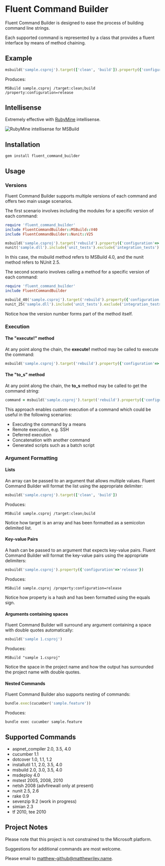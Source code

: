 # Fluent Command Builder

Fluent Command Builder is designed to ease the process of building command line strings.

Each supported command is represented by a class that provides a fluent interface by means of method chaining.

## Example

```ruby
msbuild('sample.csproj').target(['clean', 'build']).property({'configuration'=>'release'})
```

Produces:

    MSBuild sample.csproj /target:clean;build /property:configuration=release

## Intellisense

Extremely effective with [RubyMine](http://www.jetbrains.com/ruby/) intellisense.

![RubyMine intellisense for MSBuild](https://github.com/mattriley/fluent_command_builder/raw/master/readme/msbuild_intellisense.png)

## Installation

    gem install fluent_command_builder

## Usage

### Versions

Fluent Command Builder supports multiple versions of each command and offers two main usage scenarios.

The first scenario involves including the modules for a specific version of each command:

```ruby
require 'fluent_command_builder'
include FluentCommandBuilder::MSBuild::V40
include FluentCommandBuilder::Nunit::V25

msbuild('sample.csproj').target('rebuild').property({'configuration'=>'release'}).execute!
nunit('sample.dll').include('unit_tests').exclude('integration_tests').execute!
```

In this case, the msbuild method refers to MSBuild 4.0, and the nunit method refers to NUnit 2.5.

The second scenario involves calling a method for a specific version of each command:

```ruby
require 'fluent_command_builder'
include FluentCommandBuilder

msbuild_40('sample.csproj').target('rebuild').property({'configuration'=>'release'}).execute!
nunit_25('sample.dll').include('unit_tests').exclude('integration_tests').execute!
```

Notice how the version number forms part of the method itself.

### Execution

#### The "execute!" method

At any point along the chain, the __execute!__ method may be called to execute the command:

```ruby
msbuild('sample.csproj').target('rebuild').property({'configuration'=>'release'}).execute!
```

#### The "to_s" method

At any point along the chain, the __to_s__ method may be called to get the command string:

```ruby
command = msbuild('sample.csproj').target('rebuild').property({'configuration'=>'release'}).to_s
```

This approach enables custom execution of a command which could be useful in the following scenarios:

- Executing the command by a means
- Remote execution, e.g. SSH
- Deferred execution
- Concatenation with another command
- Generated scripts such as a batch script

### Argument Formatting

#### Lists

An array can be passed to an argument that allows multiple values.
Fluent Command Builder will format the list using the appropriate delimiter:

```ruby
msbuild('sample.csproj').target(['clean', 'build'])
```

Produces:

    MSBuild sample.csproj /target:clean;build

Notice how target is an array and has been formatted as a semicolon delimited list.

#### Key-value Pairs

A hash can be passed to an argument that expects key-value pairs.
Fluent Command Builder will format the key-value pairs using the appropriate delimiters:

```ruby
msbuild('sample.csproj').property({'configuration'=>'release'})
```

Produces:

    MSBuild sample.csproj /property:configuration=release

Notice how property is a hash and has been formatted using the equals sign.

#### Arguments containing spaces

Fluent Command Builder will surround any argument containing a space with double quotes automatically:

```ruby
msbuild('sample 1.csproj')
```

Produces:

    MSBuild "sample 1.csproj"

Notice the space in the project name and how the output has surrounded the project name with double quotes.

#### Nested Commands

Fluent Command Builder also supports nesting of commands:

```ruby
bundle.exec(cucumber('sample.feature'))
```

Produces:

    bundle exec cucumber sample.feature

## Supported Commands

- aspnet_compiler 2.0, 3.5, 4.0
- cucumber 1.1
- dotcover 1.0, 1.1, 1.2
- installutil 1.1, 2.0, 3.5, 4.0
- msbuild 2.0, 3.0, 3.5, 4.0
- msdeploy 4.0
- mstest 2005, 2008, 2010
- netsh 2008 (advfirewall only at present)
- nunit 2.5, 2.6
- rake 0.9
- sevenzip 9.2 (work in progress)
- simian 2.3
- tf 2010, tee 2010

## Project Notes

Please note that this project is not constrained to the Microsoft platform.

Suggestions for additional commands are most welcome.

Please email to matthew-github@matthewriley.name.